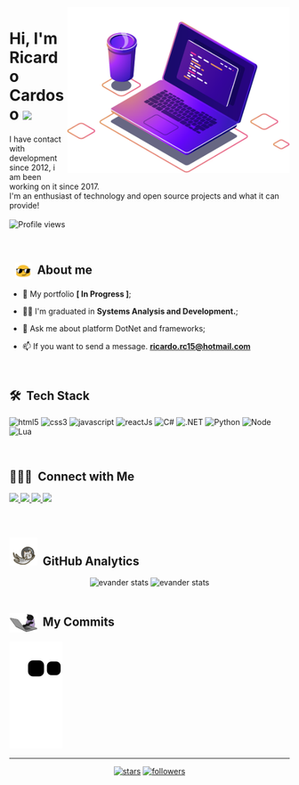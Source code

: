 
<img src="images/computer-illustration.png" min-width="400px" max-width="450px" width="400px" align="right" alt="Computador">
<h1 align="left">Hi, I'm Ricardo Cardoso
 <img src="https://raw.githubusercontent.com/kaueMarques/kaueMarques/master/hi.gif" width="30"></h1>

<p align="left"> I have contact with development since 2012, i am been working on it since 2017.
<br>I'm an enthusiast of technology and open source projects and what it can provide!
<br><br><img src="https://komarev.com/ghpvc/?username=Apocryphoon&color=191b1e" alt="Profile views" /> </p>

<br>

 ## &nbsp; <img src="images/oculos.gif " width="30" align="center"> &nbsp;About me
 
- 🚀 My portfolio **[ In Progress ]**;
 
- 👨‍🎓 I'm graduated in **Systems Analysis and Development.**;

- 💬 Ask me about platform DotNet and frameworks;

- 📫 If you want to send a message.  **ricardo.rc15@hotmail.com**

<br>

## 🛠 &nbsp;Tech Stack

<p align="left">
 
 <img src="https://img.shields.io/badge/-HTML5-rgb(25, 27, 30)?style=for-the-badge&logo=html5&logoColor=rgb(150, 118, 228)" alt="html5"/> 
 
 <img src="https://img.shields.io/badge/CSS3-rgb(25, 27, 30)?style=for-the-badge&logo=css3&logoColor=rgb(150, 118, 228)" alt="css3"/>
 
 <img src="https://img.shields.io/badge/JavaScript-rgb(25, 27, 30)?style=for-the-badge&logo=javascript&logoColor=rgb(150, 118, 228)" alt="javascript"/> 
 
 <img src="https://img.shields.io/badge/reactJs-rgb(25,%2027,%2030)?style=for-the-badge&logo=react&logoColor=rgb(150,%20118,%20228)" alt="reactJs"/>

  <!-- new here-->
 <img src="https://img.shields.io/badge/csharp-rgb(25,%2027,%2030)?style=for-the-badge&logo=csharp&logoColor=rgb(150, 118, 228)" alt="C#"/>

 <img src="https://img.shields.io/badge/.net-rgb(25,%2027,%2030)?style=for-the-badge&logo=.net&logoColor=rgb(150, 118, 228)" alt=".NET"/>

 <img src="https://img.shields.io/badge/python-rgb(25,%2027,%2030)?style=for-the-badge&logo=python&logoColor=rgb(150, 118, 228)" alt="Python"/>

 <img src="https://img.shields.io/badge/node.js-rgb(25,%2027,%2030)?style=for-the-badge&logo=node.js&logoColor=rgb(150, 118, 228)" alt="Node"/>

 <img src="https://img.shields.io/badge/lua-rgb(25,%2027,%2030)?style=for-the-badge&logo=lua&logoColor=rgb(150, 118, 228)" alt="Lua"/>
</p>
  
<br>

## 👨🏻‍💼 &nbsp;Connect with Me

<p align="left">
 
 <a href="https://www.linkedin.com/in/ricardonb" alt="Linkedin">
  <img src="https://img.shields.io/badge/-Linkedin-rgb(25, 27, 30)?style=for-the-badge&logo=Linkedin&logoColor=rgb(150, 118, 228)&link=https://www.linkedin.com/in/ricardonb"/> 
 </a>
 
 <a href="https://www.facebook.com/" alt="Facebook">
  <img src="https://img.shields.io/badge/-Facebook-rgb(25, 27, 30)?style=for-the-badge&logo=Facebook&logoColor=rgb(150, 118, 228)&link=https://www.facebook.com/"/> 
 </a>
 
 <a href="https://twitter.com/Apocryphoon_" alt="Twitter">
  <img src="https://img.shields.io/badge/-Twitter-rgb(25, 27, 30)?style=for-the-badge&logo=Twitter&logoColor=rgb(150, 118, 228)&link=https://twitter.com/Apocryphoon_"/> 
 </a>
 
 <a href="https://github.com/Apocryphoon" alt="Portfolio">
  <img src="https://img.shields.io/badge/my_portfolio-rgb(25, 27, 30)?style=for-the-badge&logo=ko-fi&logoColor=rgb(150, 118, 228)&link=https://github.com/Apocryphoon"/>
 </a>

 </p>

<br>

## <img src="images/gato_astronauta.gif" width="50" height="50" align="10">  &nbsp;GitHub Analytics

<div align="center">
<img height='180em' src="https://github-readme-stats.vercel.app/api?username=Apocryphoon&show_icons=true=anuraghazra&show_icons=true&theme=aura" alt="evander stats"/>
<img height='180em' src="https://github-readme-stats.vercel.app/api/top-langs/?username=Apocryphoon&layout=compact&theme=aura" alt="evander stats"/>
 </div>
  
<br>

## <img src="images/gato.gif" width="50" align="center"> &nbsp;My Commits
![Snake animation](https://github.com/Apocryphoon/Apocryphoon/blob/output/github-contribution-grid-snake.svg)


----

<p align="center">
   
  <a href="https://github.com/Apocryphoon?tab=repositories&sort=stargazers">
   <img alt="stars" title="Total stars on GitHub" 
   src="https://custom-icon-badges.herokuapp.com/badge/dynamic/json?logo=star&color=000030&labelColor=000&label=Stars&style=for-the-badge&query=%24.stars&url=https://api.github-star-counter.workers.dev/user/Apocryphoon"/></a>
  <a href="https://github.com/Apocryphoon?tab=followers">
    <img alt="followers" title="Follow me on Github" src="https://custom-icon-badges.herokuapp.com/github/followers/Apocryphoon?color=000030&labelColor=000&style=for-the-badge&logo=person-add&label=Follow&logoColor=white"/></a>
</p>

